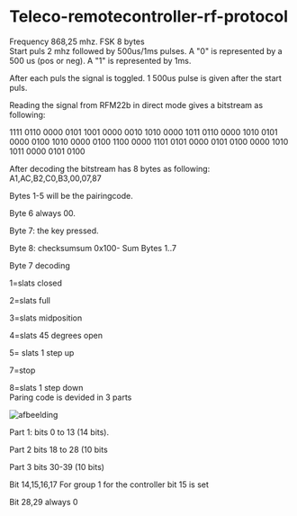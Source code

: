 # Teleco-remotecontroller-rf-protocol
Frequency 868,25 mhz.  FSK 8 bytes <br/>
Start puls 2 mhz followed by 500us/1ms pulses. A "0" is represented by a 500 us (pos or neg). A "1" is represented by 1ms.

After each puls the signal is toggled. 1 500us pulse is given after the start puls.

Reading the signal from RFM22b in direct mode gives a bitstream as following:

1111 0110 0000 0101 1001 0000 0010 1010 0000 1011 0110 0000 1010 0101 0000 0100 1010 0000 0100 1100 0000 1101 0101 0000 
0101 0100 0000 1010 1011 0000 0101 0100

After decoding the bitstream has 8 bytes as following: A1,AC,B2,C0,B3,00,07,87

Bytes 1-5 will be the pairingcode. 

Byte 6 always 00. 

Byte 7: the key pressed. 

Byte 8: checksumsum 0x100- Sum Bytes 1..7

Byte 7 decoding

1=slats closed

2=slats full 

3=slats midposition

4=slats 45 degrees open

5= slats 1 step up

7=stop


8=slats 1 step down               
Paring code is devided in 3 parts

![afbeelding](https://github.com/user-attachments/assets/3c9eb5e5-f904-45ff-99ac-6c3ab7eac949)

Part 1: bits 0 to 13 (14 bits). 

Part 2 bits 18 to 28 (10 bits

Part 3 bits 30-39 (10 bits)

Bit 14,15,16,17 For group 1 for the controller bit 15 is set

Bit 28,29 always 0
